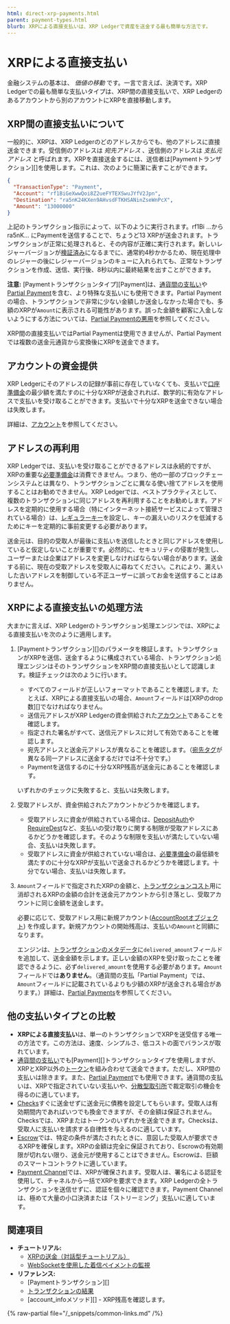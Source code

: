 ```yaml
---
html: direct-xrp-payments.html
parent: payment-types.html
blurb: XRPによる直接支払いは、XRP Ledgerで資産を送金する最も簡単な方法です。
---
```

# XRPによる直接支払い

金融システムの基本は、 _価値の移動_ です。一言で言えば、決済です。XRP Ledgerでの最も簡単な支払いタイプは、XRP間の直接支払いで、XRP Ledgerのあるアカウントから別のアカウントにXRPを直接移動します。

## XRP間の直接支払いについて

一般的に、XRPは、XRP Ledgerのどのアドレスからでも、他のアドレスに直接送金できます。受信側のアドレスは _宛先アドレス_ 、送信側のアドレスは _支払元アドレス_ と呼ばれます。XRPを直接送金するには、送信者は[Paymentトランザクション][]を使用します。これは、次のように簡潔に表すことができます。

```json
{
  "TransactionType": "Payment",
  "Account": "rf1BiGeXwwQoi8Z2ueFYTEXSwuJYfV2Jpn",
  "Destination": "ra5nK24KXen9AHvsdFTKHSANinZseWnPcX",
  "Amount": "13000000"
}
```

上記のトランザクション指示によって、以下のように実行されます。rf1Bi ...からra5nK... にPaymentを送信することで、ちょうど13 XRPが送金されます。トランザクションが正常に処理されると、その内容が正確に実行されます。新しいレジャーバージョンが[検証済み](../consensus-protocol/index.md)になるまでに、通常約4秒かかるため、現在処理中のレジャーの後にレジャーバージョンのキューに入れられても、正常なトランザクションを作成、送信、実行後、8秒以内に最終結果を出すことができます。

**注意:** [Paymentトランザクションタイプ][Payment]は、[通貨間の支払い](cross-currency-payments.md)や[Partial Payment](partial-payments.md)を含む、より特殊な支払いにも使用できます。Partial Paymentの場合、トランザクションで非常に少ない金額しか送金しなかった場合でも、多額のXRPが`Amount`に表示される可能性があります。誤った金額を顧客に入金しないようにする方法については、[Partial Paymentの悪用](partial-payments.md#partial-paymentの悪用)を参照してください。

XRP間の直接支払いではPartial Paymentは使用できませんが、Partial Paymentでは複数の送金元通貨から変換後にXRPを送金できます。


## アカウントの資金提供

XRP Ledgerにそのアドレスの記録が事前に存在していなくても、支払いで[口座準備金](../accounts/reserves.md)の最少額を満たすのに十分なXRPが送金されれば、数学的に有効なアドレスで支払いを受け取ることができます。支払いで十分なXRPを送金できない場合は失敗します。

詳細は、[アカウント](../accounts/accounts.md#アカウントの作成)を参照してください。


## アドレスの再利用

XRP Ledgerでは、支払いを受け取ることができるアドレスは永続的ですが、XRPの重要な[必要準備金](../accounts/reserves.md)は消費できません。つまり、他の一部のブロックチェーンシステムとは異なり、トランザクションごとに異なる使い捨てアドレスを使用することはお勧めできません。XRP Ledgerでは、ベストプラクティスとして、複数のトランザクションに同じアドレスを再利用することをお勧めします。アドレスを定期的に使用する場合（特にインターネット接続サービスによって管理されている場合）は、[レギュラーキー](../accounts/cryptographic-keys.md)を設定し、キーの漏えいのリスクを低減するためにキーを定期的に事前変更する必要があります。

送金元は、目的の受取人が最後に支払いを送信したときと同じアドレスを使用していると仮定しないことが重要です。必然的に、セキュリティの侵害が発生し、ユーザーまたは企業はアドレスを変更しなければならない場合があります。送金する前に、現在の受取アドレスを受取人に尋ねてください。これにより、漏えいした古いアドレスを制御している不正ユーザーに誤ってお金を送信することはありません。


## XRPによる直接支払いの処理方法

大まかに言えば、XRP Ledgerのトランザクション処理エンジンでは、XRPによる直接支払いを次のように適用します。

1. [Paymentトランザクション][]のパラメータを検証します。トランザクションがXRPを送信、送金するように構成されている場合、トランザクション処理エンジンはそのトランザクションをXRP間の直接支払いとして認識します。検証チェックは次のように行います。

   - すべてのフィールドが正しいフォーマットであることを確認します。たとえば、XRPによる直接支払いの場合、`Amount`フィールドは[XRPのdrop数][]でなければなりません。
   - 送信元アドレスがXRP Ledgerの資金供給された[アカウント](../accounts/accounts.md)であることを確認します。
   - 指定された署名がすべて、送信元アドレスに対して有効であることを確認します。
   - 宛先アドレスと送金元アドレスが異なることを確認します。（[宛先タグ](../transactions/source-and-destination-tags.md)が異なる同一アドレスに送金するだけでは不十分です。）
   - Paymentを送信するのに十分なXRP残高が送金元にあることを確認します。

   いずれかのチェックに失敗すると、支払いは失敗します。

2. 受取アドレスが、資金供給されたアカウントかどうかを確認します。

   - 受取アドレスに資金が供給されている場合は、[DepositAuth](../accounts/depositauth.md)や[RequireDest](../transactions/source-and-destination-tags.md#タグの必須化)など、支払いの受け取りに関する制限が受取アドレスにあるかどうかを確認します。そのような制限を支払いが満たしていない場合、支払いは失敗します。
   - 受取アドレスに資金が供給されていない場合は、[必要準備金](../accounts/reserves.md)の最低額を満たすのに十分なXRPが支払いで送金されるかどうかを確認します。十分でない場合、支払いは失敗します。

3. `Amount`フィールドで指定されたXRPの金額と、[トランザクションコスト](../transactions/transaction-cost.md)用に消却されるXRPの金額の合計を送金元アカウントから引き落とし、受取アカウントに同じ金額を送金します。

   必要に応じて、受取アドレス用に新規アカウント([AccountRootオブジェクト](../../references/protocol/ledger-data/ledger-entry-types/accountroot.md)) を作成します。新規アカウントの開始残高は、支払いの`Amount`と同額になります。

   エンジンは、[トランザクションのメタデータ](../../references/protocol/transactions/metadata.md)に`delivered_amount`フィールドを追加して、送金金額を示します。正しい金額のXRPを受け取ったことを確認できるように、必ず`delivered_amount`を使用する必要があります。`Amount`フィールドでは**ありません**。（通貨間の支払「Partial Payment」では、`Amount`フィールドに記載されているよりも少額のXRPが送金される場合があります。）詳細は、[Partial Payments](partial-payments.md)を参照してください。


## 他の支払いタイプとの比較

- **XRPによる直接支払い**は、単一のトランザクションでXRPを送受信する唯一の方法です。この方法は、速度、シンプルさ、低コストの面でバランスが取れています。
- [通貨間の支払い](cross-currency-payments.md)でも[Payment][]トランザクションタイプを使用しますが、XRPとXRP以外の[トークン](../tokens/index.md)を組み合わせて送金できます。ただし、XRP間の支払いは除きます。また、[Partial Payment](partial-payments.md)でも使用できます。通貨間の支払いは、XRPで指定されていない支払いや、[分散型取引所](../tokens/decentralized-exchange/index.md)で裁定取引の機会を得るのに適しています。
- [Checks](checks.md)すぐに送金せずに送金元に債務を設定してもらいます。受取人は有効期間内であればいつでも換金できますが、その金額は保証されません。Checksでは、XRPまたはトークンのいずれかを送金できます。Checksは、受取人に支払いを請求する自律性を与えるのに適しています。
- [Escrow](escrow.md)では、特定の条件が満たされたときに、意図した受取人が要求できるXRPを確保します。XRPの金額は完全に保証されており、Escrowの有効期限が切れない限り、送金元が使用することはできません。Escrowは、巨額のスマートコントラクトに適しています。
- [Payment Channel](payment-channels.md)では、XRPが確保されます。受取人は、署名による認証を使用して、チャネルから一括でXRPを要求できます。XRP Ledgerの全トランザクションを送信せずに、認証を個々に確認できます。Payment Channelは、極めて大量の小口決済または「ストリーミング」支払いに適しています。


## 関連項目

- **チュートリアル:**
    - [XRPの送金（対話型チュートリアル）](../../tutorials/get-started/send-xrp.md)
    - [WebSocketを使用した着信ペイメントの監視](../../tutorials/get-started/monitor-incoming-payments-with-websocket.md)
- **リファレンス:**
    - [Paymentトランザクション][]
    - [トランザクションの結果](../../references/protocol/transactions/transaction-results/transaction-results.md)
    - [account_infoメソッド][] - XRP残高を確認します。

{% raw-partial file="/_snippets/common-links.md" /%}
